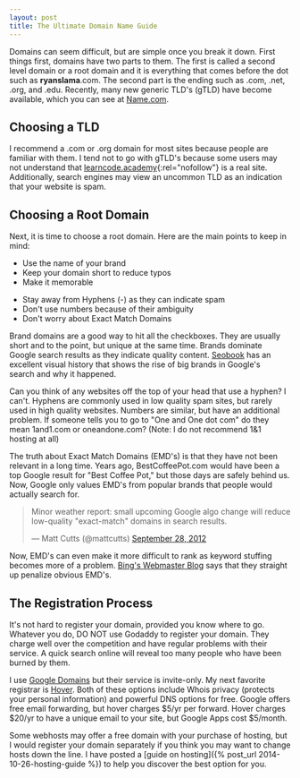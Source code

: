 ```yaml
---
layout: post
title: The Ultimate Domain Name Guide
---
```


Domains can seem difficult, but are simple once you break it down. First things first, domains have two parts to them. The first is called a second level domain or a root domain and it is everything that comes before the dot such as **ryanslama**.com. The second part is the ending such as .com, .net, .org, and .edu. Recently, many new generic TLD's (gTLD) have become available, which you can see at [Name.com](http://www.name.com/new-gtld).

## Choosing a TLD
I recommend a .com or .org domain for most sites because people are familiar with them. I tend not to go with gTLD's because some users may not understand that [learncode.academy](http://learncode.academy/){:rel="nofollow"} is a real site. Additionally, search engines may view an uncommon TLD as an indication that your website is spam.

## Choosing a Root Domain
Next, it is time to choose a root domain. Here are the main points to keep in mind:

+ Use the name of your brand
+ Keep your domain short to reduce typos
+ Make it memorable
- Stay away from Hyphens (-) as they can indicate spam
- Don't use numbers because of their ambiguity
- Don't worry about Exact Match Domains

Brand domains are a good way to hit all the checkboxes. They are usually short and to the point, but unique at the same time. Brands dominate Google search results as they indicate quality content. [Seobook](http://www.seobook.com/learn-seo/infographics/brand-branding-brands.php) has an excellent visual history that shows the rise of big brands in Google's search&nbsp;and why&nbsp;it&nbsp;happened. 

Can you think of any websites off the top of your head that use a hyphen? I can't. Hyphens are commonly used in low quality spam sites, but rarely used in high quality websites. Numbers are similar, but have an additional problem. If someone tells you to go to "One and One dot com" do they mean 1and1.com or oneandone.com? (Note: I do not recommend 1&1 hosting&nbsp;at&nbsp;all)

The truth about Exact Match Domains (EMD's) is that they have not been relevant in a long time. Years ago, BestCoffeePot.com would have been a top Google result for "Best Coffee Pot," but those days are safely behind us. Now, Google only values EMD's from popular brands that people would actually search for.

<blockquote class="twitter-tweet" lang="en"><p>Minor weather report: small upcoming Google algo change will reduce low-quality &quot;exact-match&quot; domains in search results.</p>&mdash; Matt Cutts (@mattcutts) <a href="https://twitter.com/mattcutts/status/251784203597910016">September 28, 2012</a></blockquote>
<script async src="//platform.twitter.com/widgets.js" charset="utf-8"></script>

Now, EMD's can even make it more difficult to rank as keyword stuffing becomes more of a problem. [Bing's Webmaster Blog](http://blogs.bing.com/webmaster/2014/09/09/url-keyword-stuffing-spam-filtering/) says that they straight up penalize obvious EMD's.

## The Registration Process

It's not hard to register your domain, provided you know where to go. Whatever you do, DO NOT use Godaddy to register your domain. They charge well over the competition and have regular problems with their service. A quick search online will reveal too many people who have been burned by them. 

I use [Google Domains](https://domains.google.com) but their service is invite-only. My next favorite registrar is [Hover](https://www.hover.com/). Both of these options include Whois privacy (protects your personal information) and powerful DNS options for free. Google offers free email forwarding, but hover charges $5/yr per forward. Hover charges $20/yr to have a unique email to your site, but Google Apps cost $5/month.

Some webhosts may offer a free domain with your purchase of hosting, but I would register your domain separately if you think you may want to change hosts down the line. I have posted a [guide on hosting]({% post_url 2014-10-26-hosting-guide %}) to help you discover the best option for you.